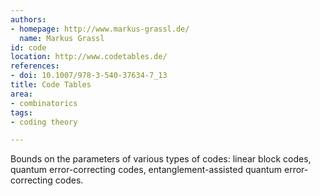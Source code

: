 ```yaml
---
authors:
- homepage: http://www.markus-grassl.de/
  name: Markus Grassl
id: code
location: http://www.codetables.de/
references:
- doi: 10.1007/978-3-540-37634-7_13
title: Code Tables
area:
- combinatorics
tags:
- coding theory

---
```


Bounds on the parameters of various types of codes: linear block codes, quantum error-correcting codes, entanglement-assisted quantum error-correcting codes.
